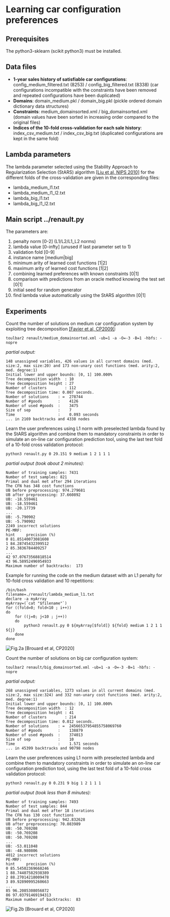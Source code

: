 
# Learning car configuration preferences

## Prerequisites

The python3-sklearn (scikit python3) must be installed. 

## Data files
* **1-year sales history of satisfiable car configurations**: config_medium_filtered.txt (8253) / config_big_filtered.txt (8338) (car configurations incompatible with the constraints have been removed and repeated configurations have been duplicated)
* **Domains**: domain_medium.pkl / domain_big.pkl (pickle ordered domain dictionary data structures)
* **Constraints**: medium_domainsorted.xml / big_domainsorted.xml (domain values have been sorted in increasing order compared to the original files)
* **Indices of the 10-fold cross-validation for each sale history**: index_csv_medium.txt / index_csv_big.txt (duplicated configurations are kept in the same fold)

## Lambda parameters
The lambda parameter selected using the Stability Approach to Regularization Selection (StARS) algorithm [[Liu et al, NIPS 2010]](http://papers.nips.cc/paper/3966-stability-approach-to-regularization-selection-stars-for-high-dimensional-graphical-models) for the different folds of the cross-validation are given in the corresponding files:
* lambda_medium_l1.txt
* lambda_medium_l1_l2.txt
* lambda_big_l1.txt
* lambda_big_l1_l2.txt

## Main script ../renault.py
The parameters are:
1. penalty norm [0-2] (L1/L2/L1_L2 norms)
2. lambda value [0-infty] (unused if last parameter set to 1)
3. validation fold [0-9]
4. instance name [medium|big] 
5. minimum arity of learned cost functions [1|2]
6. maximum arity of learned cost functions [1|2]
7. combining learned preferences with known constraints [0|1]
8. comparison with predictions from an oracle method knowing the test set [0|1]
9. initial seed for random generator
10. find lambda value automatically using the StARS algorithm [0|1]

## Experiments

Count the number of solutions on medium car configuration system by exploiting tree decomposition [[Favier et al, CP2009]](http://miat.inrae.fr/degivry/Favier09a.pdf):

```
toulbar2 renault/medium_domainsorted.xml -ub=1 -a -O=-3 -B=1 -hbfs: -nopre
```

*partial output:*

```
148 unassigned variables, 426 values in all current domains (med. size:2, max size:20) and 173 non-unary cost functions (med. arity:2, med. degree:1)
Initial lower and upper bounds: [0, 1] 100.000%
Tree decomposition width  : 10
Tree decomposition height : 27
Number of clusters        : 112
Tree decomposition time: 0.007 seconds.
Number of solutions    : =  278744
Number of #goods       :    4126
Number of used #goods  :    3475
Size of sep            :    7
Time                   :    0.093 seconds
... in 2169 backtracks and 4338 nodes
```

Learn the user preferences using L1 norm with preselected lambda found by the StARS algorithm and combine them to mandatory constraints in order to simulate an on-line car configuration prediction tool, using the last test fold of a 10-fold cross validation protocol:

```
python3 renault.py 0 29.151 9 medium 1 2 1 1 1
```

*partial output (took about 2 minutes):*

```
Number of training samples: 7431
Number of test samples: 821
Primal and dual met after 294 iterations
The CFN has 348 cost functions
UB before preprocessing: 974.279681
UB after preprocessing: 37.660892
UB: -18.559461
UB: -18.559461
UB: -20.17739
...
UB: -5.790902
UB: -5.790902
2249 incorrect solutions
PE-MRF:
hint     precision (%)
0 81.85140073081608
1 84.28745432399512
2 85.3836784409257
...
42 97.07673568818514
43 96.58952496954933
Maximum number of backtracks:  173
```

Example for running the code on the medium dataset with an L1 penalty for 10-fold cross validation and 10 repetitions:

```
/bin/bash
filename=./renault/lambda_medium_l1.txt
declare -a myArray
myArray=(`cat "$filename"`)
for ((fold=0; fold<10 ; i++))
do
    for ((j=0; j<10 ; j++))
    do
	    python3 renault.py 0 ${myArray[$fold]} ${fold} medium 1 2 1 1 ${j}
    done
done
```

![Fig.2a [Brouard et al, CP2020]](http://genoweb.toulouse.inra.fr/~degivry/evalgm/medium.png)

Count the number of solutions on big car configuration system:

```
toulbar2 renault/big_domainsorted.xml -ub=1 -a -O=-3 -B=1 -hbfs: -nopre
```

*partial output:*

```
268 unassigned variables, 1273 values in all current domains (med. size:2, max size:324) and 332 non-unary cost functions (med. arity:2, med. degree:1)
Initial lower and upper bounds: [0, 1] 100.000%
Tree decomposition width  : 12
Tree decomposition height : 41
Number of clusters        : 214
Tree decomposition time: 0.012 seconds.
Number of solutions    : =  24566537954855758069760
Number of #goods       :    138879
Number of used #goods  :    374013
Size of sep            :    10
Time                   :    1.571 seconds
... in 45399 backtracks and 90798 nodes
```

Learn the user preferences using L1 norm with preselected lambda and combine them to mandatory constraints in order to simulate an on-line car configuration prediction tool, using the last test fold of a 10-fold cross validation protocol:

```
python3 renault.py 0 0.231 9 big 1 2 1 1 1
```

*partial output (took less than 8 minutes):*

```
Number of training samples: 7493
Number of test samples: 844
Primal and dual met after 18 iterations
The CFN has 130 cost functions
UB before preprocessing: 942.832628
UB after preprocessing: 70.083989
UB: -50.769208
UB: -50.769208
UB: -50.769208
...
UB: -53.011048
UB: -48.980806
4012 incorrect solutions
PE-MRF:
hint     precision (%)
0 85.54502369668246
1 88.74407582938389
2 88.27014218009478
3 89.92890995260663
...
85 96.2085308056872
86 97.03791469194313
Maximum number of backtracks:  83
```

![Fig.2b [Brouard et al, CP2020]](http://genoweb.toulouse.inra.fr/~degivry/evalgm/big.png)
